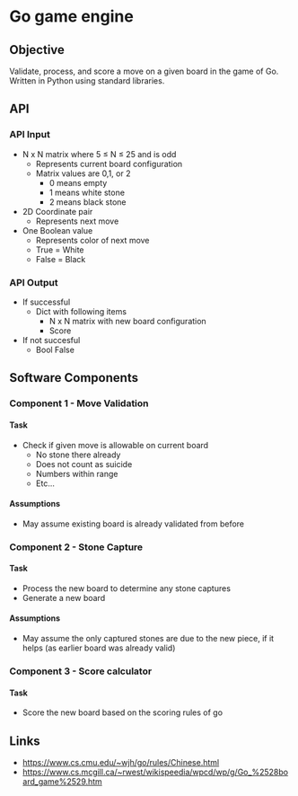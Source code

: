 # Go game engine


## Objective

Validate, process, and score a move on a given board in the game of Go. Written in Python using standard libraries.


## API

### API Input
- N x N matrix where 5 ≤ N ≤ 25 and is odd
    - Represents current board configuration
    - Matrix values are 0,1, or 2
        - 0 means empty
        - 1 means white stone
        - 2 means black stone
- 2D Coordinate pair
    - Represents next move
- One Boolean value
    - Represents color of next move
    - True = White
    - False = Black


### API Output
- If successful
    - Dict with following items
        - N x N matrix with new board configuration
        - Score
- If not succesful
    - Bool False



## Software Components

### Component 1 - Move Validation

#### Task
- Check if given move is allowable on current board
    - No stone there already
    - Does not count as suicide
    - Numbers within range
    - Etc...

#### Assumptions
- May assume existing board is already validated from before


### Component 2 - Stone Capture

#### Task
- Process the new board to determine any stone captures
- Generate a new board

#### Assumptions
- May assume the only captured stones are due to the new piece, if it helps (as earlier board was already valid)


### Component 3 - Score calculator

#### Task
- Score the new board based on the scoring rules of go


## Links

- https://www.cs.cmu.edu/~wjh/go/rules/Chinese.html
- https://www.cs.mcgill.ca/~rwest/wikispeedia/wpcd/wp/g/Go_%2528board_game%2529.htm
